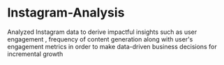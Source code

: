 # Instagram-Analysis
Analyzed Instagram data to derive impactful insights such as user engagement , frequency of content generation along with user's engagement metrics in order to make data-driven business decisions for incremental growth
